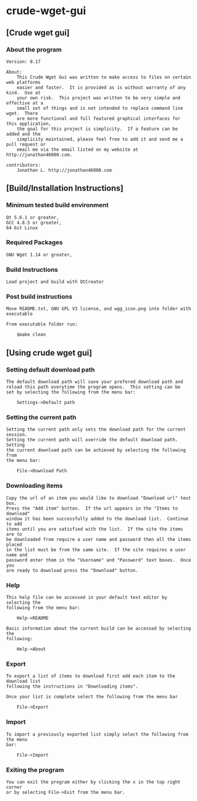 # crude-wget-gui
## [Crude wget gui]

### About the program

    Version: 0.17
    
    About:
        This Crude Wget Gui was written to make access to files on certain web platforms 
        easier and faster.  It is provided as is without warranty of any kind.  Use at
        your own risk.  This project was written to be very simple and effective at a
        small set of things and is not intended to replace command line wget.  There
        are more functional and full featured graphical interfaces for this application,
        the goal for this project is simplicity.  If a feature can be added and the
        simplicity maintained, please feel free to add it and send me a pull request or
        email me via the email listed on my website at http://jonathan46000.com.
    
    contributors: 
        Jonathan L. http://jonathan46000.com

## [Build/Installation Instructions]

### Minimum tested build environment

    Qt 5.6.1 or greater,
    GCC 4.8.5 or greater, 
    64 bit Linux

### Required Packages

    GNU Wget 1.14 or greater,
    
### Build Instructions

    Load project and build with QtCreator
    
### Post build instructions

    Move README.txt, GNU GPL V3 license, and wgg_icon.png into folder with executable
    
    From executable folder run: 
        
        $make clean
        
## [Using crude wget gui]

### Setting default download path

    The default download path will save your prefered download path and 
    reload this path everytime the program opens.  This setting can be 
    set by selecting the following from the menu bar:
    
        Settings->Default path
    
### Setting the current path

    Setting the current path only sets the download path for the current session.
    Setting the current path will override the default download path.  Setting
    the current download path can be achieved by selecting the following from
    the menu bar:
    
        File->Download Path
        
### Downloading items

    Copy the url of an item you would like to download "Download url" text box.
    Press the "Add item" button.  If the url appears in the "Items to download"
    window it has been successfully added to the download list.  Continue to add
    items until you are satisfied with the list.  If the site the items are to
    be downloaded from require a user name and password then all the items placed
    in the list must be from the same site.  If the site requires a user name and
    password enter them in the "Username" and "Password" text boxes.  Once you 
    are ready to download press the "Download" button.
    
### Help

    This help file can be accessed in your default text editor by selecting the
    following from the menu bar:
    
        Help->README
        
    Basic information about the current build can be accessed by selecting the
    following:
    
        Help->About
        
### Export

    To export a list of items to download first add each item to the download list
    following the instructions in "Downloading items".  
    
    Once your list is complete select the following from the menu bar
    
        File->Export
        
### Import

    To import a previously exported list simply select the following from the menu
    bar:
    
        File->Import
        
### Exiting the program

    You can exit the program either by clicking the x in the top right corner
    or by selecting File->Exit from the menu bar.
    

